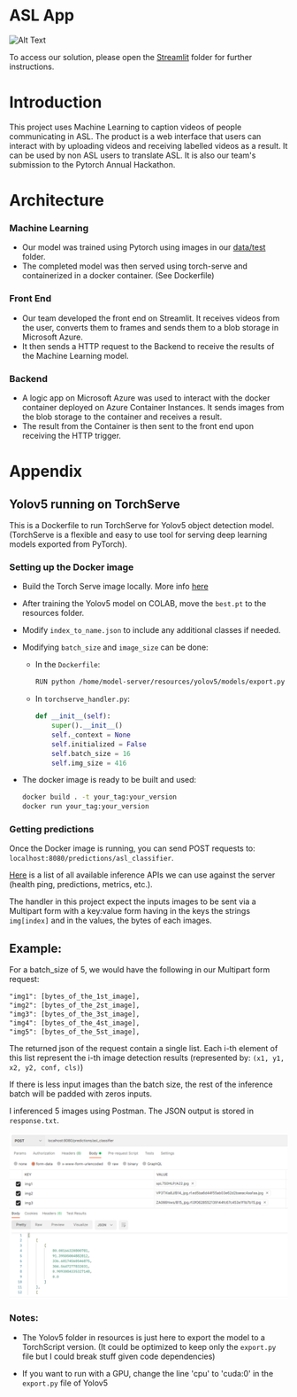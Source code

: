 # ASL App

![Alt Text](https://github.com/chandr-971/torch-serve/blob/master/images/ASL.gif)

To access our solution, please open the [Streamlit](https://github.com/chandr-971/torch-serve/tree/master/Streamlit) folder for further instructions. 

# Introduction

This project uses Machine Learning to caption videos of people communicating in ASL. The product is a web interface that users can interact with by uploading videos and receiving labelled videos as a result. It can be used by non ASL users to translate ASL. It is also our team's submission to the Pytorch Annual Hackathon.

# Architecture

### Machine Learning
- Our model was trained using Pytorch using images in our [data/test](https://github.com/chandr-971/torch-serve/tree/data/test) folder. 
- The completed model was then served using torch-serve and containerized in a docker container. (See Dockerfile)

### Front End
- Our team developed the front end on Streamlit. It receives videos from the user, converts them to frames and sends them to a blob storage in Microsoft Azure.
- It then sends a HTTP request to the Backend to receive the results of the Machine Learning model. 

### Backend
- A logic app on Microsoft Azure was used to interact with the docker container deployed on Azure Container Instances. It sends images from the blob storage to the container and receives a result.
- The result from the Container is then sent to the front end upon receiving the HTTP trigger.

# Appendix

## Yolov5 running on TorchServe

This is a Dockerfile to run TorchServe for Yolov5 object detection model. 
(TorchServe is a flexible and easy to use tool for serving deep learning models exported from PyTorch).

### Setting up the Docker image

* Build the Torch Serve image locally. More info [here](https://github.com/pytorch/serve/tree/master/docker)
 
* After training the Yolov5 model on COLAB, move the `best.pt` to the resources folder.

* Modify `index_to_name.json` to include any additional classes if needed.

* Modifying `batch_size` and `image_size` can be done:
    * In the `Dockerfile`: 
        ```bash
        RUN python /home/model-server/resources/yolov5/models/export.py --weights /home/model-server/resources/best.pt --img 416 --batch 16
        ```
    
    * In `torchserve_handler.py`: 
        ```python
        def __init__(self):
            super().__init__()
            self._context = None
            self.initialized = False
            self.batch_size = 16
            self.img_size = 416
        ```

* The docker image is ready to be built and used:
    ```bash
    docker build . -t your_tag:your_version
    docker run your_tag:your_version
    ```

### Getting predictions

Once the Docker image is running, you can send POST requests to: `localhost:8080/predictions/asl_classifier`.

[Here](https://pytorch.org/serve/inference_api.html#inference-api) is a list of all available inference APIs we can use against the server (health ping, predictions, metrics, etc.).

The handler in this project expect the inputs images to be sent via a Multipart form with a key:value form having in the keys the strings `img[index]` and in the values, the bytes of each images.

Example:
-------
For a batch_size of 5, we would have the following in our Multipart form request:

```
"img1": [bytes_of_the_1st_image],
"img2": [bytes_of_the_2st_image],
"img3": [bytes_of_the_3st_image],
"img4": [bytes_of_the_4st_image],
"img5": [bytes_of_the_5st_image],
```

The returned json of the request contain a single list. Each i-th element of this list represent the i-th image detection results (represented by:
`(x1, y1, x2, y2, conf, cls)`)

If there is less input images than the batch size, the rest of the inference batch will be padded with zeros inputs.

I inferenced 5 images using Postman. The JSON output is stored in `response.txt`.

![Postman test](./images/postman.PNG)

### Notes:

* The Yolov5 folder in resources is just here to export the model to a TorchScript version.
(It could be optimized to keep only the `export.py` file but I could break stuff given code dependencies)

* If you want to run with a GPU, change the line 'cpu' to 'cuda:0' in the `export.py` file of Yolov5
